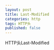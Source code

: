 ```yaml
---
layout: post
title: Last-Modified
categories: http
tags: HTTP头
published: false
---
```


HTTP头Last-Modified